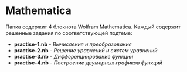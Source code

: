 # Mathematica

Папка содержит 4 блокнота Wolfram Mathematica. Каждый содержит решенные задания по соответствующей подтеме:
 - **practise-1.nb** - *Вычисления и преобразования*
 - **practise-2.nb** - *Решение уравнений и систем уравнений*
 - **practise-3.nb** - *Дифференциирование функции*
 - **practise-4.nb** - *Построение двумерных графиков функций*
 